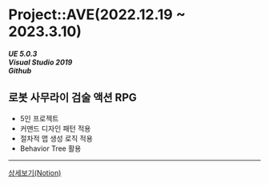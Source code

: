 # Project::AVE(2022.12.19 ~ 2023.3.10)
__*UE 5.0.3*__  
__*Visual Studio 2019*__  
__*Github*__  
## 로봇 사무라이 검술 액션 RPG
+ 5인 프로젝트
+ 커맨드 디자인 패턴 적용
+ 절차적 맵 생성 로직 적용
+ Behavior Tree 활용
---
[상세보기(Notion)](https://www.notion.so/1b4e5016c4394e6c8d2d139c7860e43b?pvs=4)
